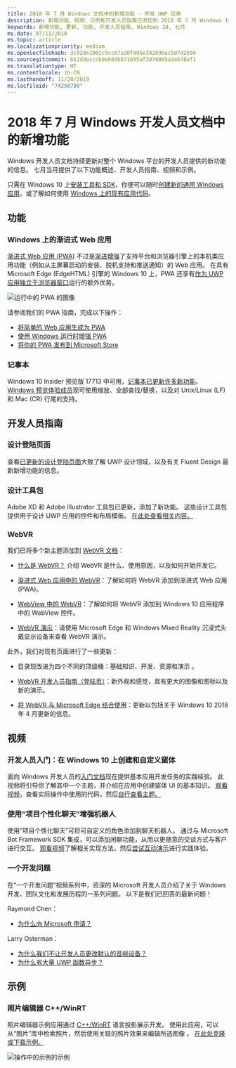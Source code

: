```yaml
---
title: 2018 年 7 月 Windows 文档中的新增功能 - 开发 UWP 应用
description: 新增功能、视频、示例和开发人员指南已添加到 2018 年 7 月 Windows 10 开发人员文档。
keywords: 新增功能, 更新, 功能, 开发人员指南, Windows 10, 七月
ms.date: 07/11/2018
ms.topic: article
ms.localizationpriority: medium
ms.openlocfilehash: 3c92de1901c9cc67a30f495e34289bac5d7d2b94
ms.sourcegitcommit: b52ddecccb9e68dbb71695af3078005a2eb78af1
ms.translationtype: HT
ms.contentlocale: zh-CN
ms.lasthandoff: 11/20/2019
ms.locfileid: "74258799"
---
```

# <a name="whats-new-in-the-windows-developer-docs-in-july-2018"></a>2018 年 7 月 Windows 开发人员文档中的新增功能

Windows 开发人员文档持续更新对整个 Windows 平台的开发人员提供的新功能的信息。 七月当月提供了以下功能概述、开发人员指南、视频和示例。

只需在 Windows 10 上[安装工具和 SDK](https://developer.microsoft.com/windows/downloads#_blank)，你便可以随时[创建新的通用 Windows 应用](../get-started/create-uwp-apps.md)，或了解如何使用 [Windows 上的现有应用代码](../porting/index.md)。

## <a name="features"></a>功能

### <a name="progressive-web-apps-on-windows"></a>Windows 上的渐进式 Web 应用

[渐进式 Web 应用 (PWA)](https://developer.microsoft.com/windows/pwa) 不过是[渐进增强](https://www.wikipedia.org/wiki/Progressive_enhancement)了支持平台和浏览器引擎上的本机类应用功能（例如从主屏幕启动的安装、脱机支持和推送通知）的 Web 应用。 在具有 Microsoft Edge (EdgeHTML) 引擎的 Windows 10 上，PWA 还享有[作为 UWP 应用独立于浏览器窗口](https://docs.microsoft.com/microsoft-edge/progressive-web-apps/windows-features)运行的额外优势。

![运行中的 PWA 的图像](images/progressive-web-apps.jpg)

请参阅我们的 PWA 指南，完成以下操作：

* [将简单的 Web 应用生成为 PWA](https://docs.microsoft.com/microsoft-edge/progressive-web-apps/get-started)
* [使用 Windows 运行时增强 PWA](https://docs.microsoft.com/en-us/microsoft-edge/progressive-web-apps/windows-features)
* [将你的 PWA 发布到 Microsoft Store](https://docs.microsoft.com/microsoft-edge/progressive-web-apps/microsoft-store)

### <a name="notepad"></a>记事本

Windows 10 Insider 预览版 17713 中可用，[记事本已更新许多新功能](https://blogs.windows.com/windowsexperience/2018/07/11/announcing-windows-10-insider-preview-build-17713/)。 [Windows 预览体验成员](https://insider.windows.com/)现可使用缩放、全部查找/替换，以及对 Unix/Linux (LF) 和 Mac (CR) 行尾的支持。 

## <a name="developer-guidance"></a>开发人员指南

### <a name="design-landing-page"></a>设计登陆页面

查看[已更新的设计登陆页面](https://developer.microsoft.com/windows/apps/design)大致了解 UWP 设计领域，以及有关 Fluent Design 最新新增功能的信息。

### <a name="design-toolkits"></a>设计工具包

Adobe XD 和 Adobe Illustrator 工具包已更新，添加了新功能。 这些设计工具包提供用于设计 UWP 应用的控件和布局模板。 [在此处查看相关内容。](../design/downloads/index.md)

### <a name="webvr"></a>WebVR

我们已将多个新主题添加到 [WebVR 文档](https://docs.microsoft.com/microsoft-edge/webvr/)：

* [什么是 WebVR？](https://docs.microsoft.com/microsoft-edge/webvr/what-is-webvr) 介绍 WebVR 是什么、使用原因，以及如何开始开发它。

* [渐进式 Web 应用中的 WebVR](https://docs.microsoft.com/microsoft-edge/webvr/webvr-in-pwas)：了解如何将 WebVR 添加到渐进式 Web 应用 (PWA)。

* [WebView 中的 WebVR](https://docs.microsoft.com/microsoft-edge/webvr/webvr-in-webview)：了解如何将 WebVR 添加到 Windows 10 应用程序中的 WebView 控件。

* [WebVR 演示](https://docs.microsoft.com/microsoft-edge/webvr/demos)：请使用 Microsoft Edge 和 Windows Mixed Reality 沉浸式头戴显示设备来查看 WebVR 演示。

此外，我们对现有页面进行了一些更新：

* 目录现改进为四个不同的顶级桶：基础知识、开发、资源和演示     。

* [WebVR 开发人员指南（登陆页）](https://docs.microsoft.com/microsoft-edge/webvr/)：新外观和感觉，具有更大的图像和图标以及新的演示。

* [将 WebVR 与 Microsoft Edge 结合使用](https://docs.microsoft.com/microsoft-edge/webvr/webvr-with-edge)：更新以包括关于 Windows 10 2018 年 4 月更新的信息。

## <a name="videos"></a>视频

### <a name="get-started-for-devs-create-and-customize-a-form-on-windows-10"></a>开发人员入门：在 Windows 10 上创建和自定义窗体

面向 Windows 开发人员的[入门文档](../get-started/index.md)现在提供基本应用开发任务的实践经验。 此视频将引导你了解其中一个主题，并介绍在应用中创建窗体 UI 的基本知识。 [观看视频](https://www.youtube.com/watch?v=AgngKzq4hKI&feature=youtu.be)，查看实际操作中使用的代码，然后[自行查看主题。](https://docs.microsoft.com/windows/uwp/get-started/construct-form-learning-track)

### <a name="enhance-your-bot-with-project-personality-chat"></a>使用“项目个性化聊天”增强机器人

使用“项目个性化聊天”可将可自定义的角色添加到聊天机器人。 通过与 Microsoft Bot Framework SDK 集成，可以添加闲聊功能，从而以更随意的交谈方式与客户进行交互。 [观看视频](https://www.youtube.com/watch?v=5C_uD8g2QKg&feature=youtu.be)了解相关实现方法，然后[尝试互动演示](https://www.microsoft.com/research/project/personality-chat/)进行实践体验。

### <a name="one-dev-question"></a>一个开发问题

在“一个开发问题”视频系列中，资深的 Microsoft 开发人员介绍了关于 Windows 开发、团队文化和发展历程的一系列问题。 以下是我们已回答的最新问题！

Raymond Chen：

* [为什么向 Microsoft 申请？](https://www.youtube.com/watch?v=oL8ymamkEMU&feature=youtu.be)

Larry Osterman：

* [为什么我们不让开发人员更改默认的音频设备？](https://www.youtube.com/watch?v=6aNUoVfbnmg&feature=youtu.be)
* [为什么有大量 UWP 函数异步？](https://www.youtube.com/watch?v=5M724QIy1Mk&feature=youtu.be)

## <a name="samples"></a>示例

### <a name="photo-editor-cwinrt"></a>照片编辑器 C++/WinRT

照片编辑器示例应用通过 [C++/WinRT](../cpp-and-winrt-apis/intro-to-using-cpp-with-winrt.md) 语言投影展示开发。 使用此应用，可以从“图片”库中检索照片，然后使用关联的照片效果来编辑所选图像  。 [在此处克隆或下载示例。](https://github.com/Microsoft/Windows-appsample-photo-editor)

![操作中的示例的示例](images/photo-editor-banner.png)
